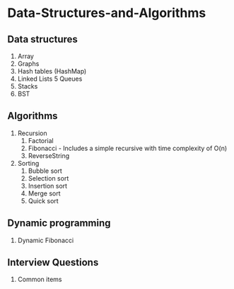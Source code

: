 # Data-Structures-and-Algorithms

## Data structures
1. Array
2. Graphs
3. Hash tables (HashMap)
4. Linked Lists
5  Queues
6. Stacks
7. BST

## Algorithms
1. Recursion
    1. Factorial
    2. Fibonacci - Includes a simple recursive with time complexity of O(n)
    3. ReverseString
1. Sorting
    1. Bubble sort
    2. Selection sort
    3. Insertion sort
    4. Merge sort
    5. Quick sort

## Dynamic programming
1. Dynamic Fibonacci

## Interview Questions
1. Common items
